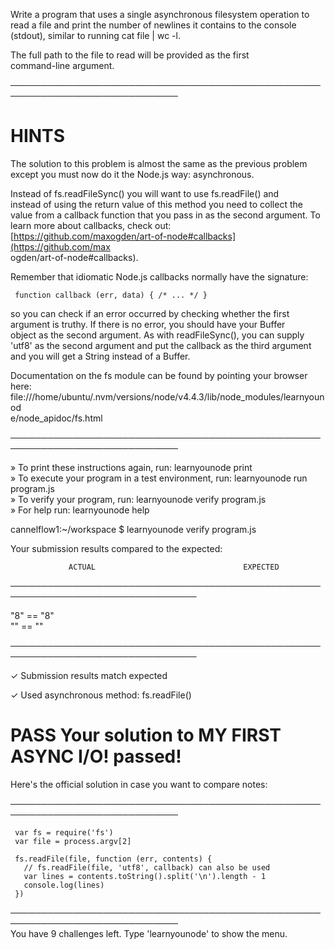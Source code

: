   Write a program that uses a single asynchronous filesystem operation to  
  read a file and print the number of newlines it contains to the console  
  (stdout), similar to running cat file | wc -l.  
   
  The full path to the file to read will be provided as the first  
  command-line argument.  
   
 ─────────────────────────────────────────────────────────────────────────────  
   
 # HINTS  
   
  The solution to this problem is almost the same as the previous problem  
  except you must now do it the Node.js way: asynchronous.  
   
  Instead of fs.readFileSync() you will want to use fs.readFile() and  
  instead of using the return value of this method you need to collect the  
  value from a callback function that you pass in as the second argument. To  
  learn more about callbacks, check out:  
  [https://github.com/maxogden/art-of-node#callbacks](https://github.com/max  
  ogden/art-of-node#callbacks).  
   
  Remember that idiomatic Node.js callbacks normally have the signature:  
   
     function callback (err, data) { /* ... */ }  
   
  so you can check if an error occurred by checking whether the first  
  argument is truthy. If there is no error, you should have your Buffer  
  object as the second argument. As with readFileSync(), you can supply  
  'utf8' as the second argument and put the callback as the third argument  
  and you will get a String instead of a Buffer.  
   
  Documentation on the fs module can be found by pointing your browser here:  
  file:///home/ubuntu/.nvm/versions/node/v4.4.3/lib/node_modules/learnyounod  
  e/node_apidoc/fs.html  
   
 ─────────────────────────────────────────────────────────────────────────────  
   
   » To print these instructions again, run: learnyounode print                  
   » To execute your program in a test environment, run: learnyounode run                                                                            
     program.js                                                                  
   » To verify your program, run: learnyounode verify program.js                 
   » For help run: learnyounode help                                             
   
cannelflow1:~/workspace $ learnyounode verify program.js

Your submission results compared to the expected:

                 ACTUAL                                 EXPECTED                
────────────────────────────────────────────────────────────────────────────────

   "8"                                 ==    "8"                                
   ""                                  ==    ""                                 

────────────────────────────────────────────────────────────────────────────────

  ✓  Submission results match expected  
   
  ✓  Used asynchronous method: fs.readFile()  
   
  # PASS Your solution to MY FIRST ASYNC I/O! passed!  
   
  Here's the official solution in case you want to compare notes:  
   
 ─────────────────────────────────────────────────────────────────────────────  
   
     var fs = require('fs')  
     var file = process.argv[2]  
       
     fs.readFile(file, function (err, contents) {  
       // fs.readFile(file, 'utf8', callback) can also be used  
       var lines = contents.toString().split('\n').length - 1  
       console.log(lines)  
     })  
   
 ─────────────────────────────────────────────────────────────────────────────  
  You have 9 challenges left. Type 'learnyounode' to show the menu.  
   
